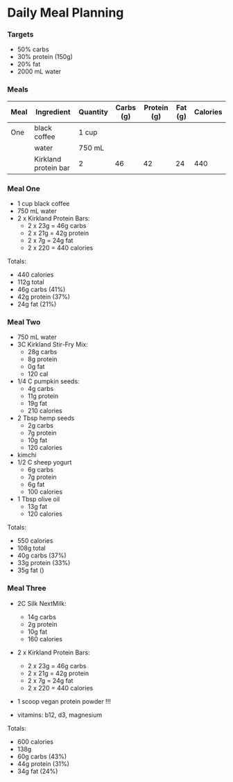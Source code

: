 # Daily Meal Planning

### Targets

- 50% carbs
- 30% protein (150g)
- 20% fat
- 2000 mL water



### Meals


| Meal | Ingredient            | Quantity | Carbs (g) | Protein (g) | Fat (g) | Calories |
|------|-----------------------|----------|-----------|-------------|---------|----------|
| One  | black coffee          | 1 cup    |           |             |         |          |
|      | water                 | 750 mL   |           |             |         |          |
|      | Kirkland protein bar  | 2        | 46        | 42          | 24      | 440      |






### Meal One

- 1 cup black coffee
- 750 mL water
- 2 x Kirkland Protein Bars:
  - 2 x 23g = 46g carbs
  - 2 x 21g = 42g protein
  - 2 x 7g = 24g fat
  - 2 x 220 = 440 calories

Totals:
- 440 calories
- 112g total
- 46g carbs (41%)
- 42g protein (37%)
- 24g fat (21%)


### Meal Two

- 750 mL water
- 3C Kirkland Stir-Fry Mix:
  - 28g carbs
  - 8g protein
  - 0g fat
  - 120 cal
- 1/4 C pumpkin seeds:
  - 4g carbs
  - 11g protein
  - 19g fat
  - 210 calories
- 2 Tbsp hemp seeds
  - 2g carbs
  - 7g protein
  - 10g fat
  - 120 calories
- kimchi
- 1/2 C sheep yogurt
  - 6g carbs
  - 7g protein
  - 6g fat
  - 100 calories
- 1 Tbsp olive oil
  - 13g fat
  - 120 calories


Totals:
- 550 calories
- 108g total
- 40g carbs (37%)
- 33g protein (33%)
- 35g fat ()



### Meal Three

- 2C Silk NextMilk:
  - 14g carbs
  - 2g protein
  - 10g fat
  - 160 calories
- 2 x Kirkland Protein Bars:
  - 2 x 23g = 46g carbs
  - 2 x 21g = 42g protein
  - 2 x 7g = 24g fat
  - 2 x 220 = 440 calories
- 1 scoop vegan protein powder !!!

- vitamins: b12, d3, magnesium


Totals:
- 600 calories
- 138g
- 60g carbs (43%)
- 44g protein (31%)
- 34g fat (24%)
